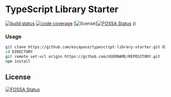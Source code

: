 # TypeScript Library Starter

[![build status](https://travis-ci.org/escapace/typescript-library-starter.svg?branch=master)](https://travis-ci.org/escapace/typescript-library-starter)
[![code coverage](https://codecov.io/gh/escapace/typescript-library-starter/branch/master/graph/badge.svg)](https://codecov.io/gh/escapace/typescript-library-starter)
[![license](https://img.shields.io/badge/license-Mozilla%20Public%20License%20Version%202.0-blue.svg)][![FOSSA Status](https://app.fossa.io/api/projects/git%2Bgithub.com%2Fescapace%2Ftypescript-library-starter.svg?type=shield)](https://app.fossa.io/projects/git%2Bgithub.com%2Fescapace%2Ftypescript-library-starter?ref=badge_shield)
()

### Usage

```bash
git clone https://github.com/escapace/typescript-library-starter.git DIRECTORY
cd DIRECTORY
git remote set-url origin https://github.com/USERNAME/REPOSITORY.git
npm install
```


## License
[![FOSSA Status](https://app.fossa.io/api/projects/git%2Bgithub.com%2Fescapace%2Ftypescript-library-starter.svg?type=large)](https://app.fossa.io/projects/git%2Bgithub.com%2Fescapace%2Ftypescript-library-starter?ref=badge_large)